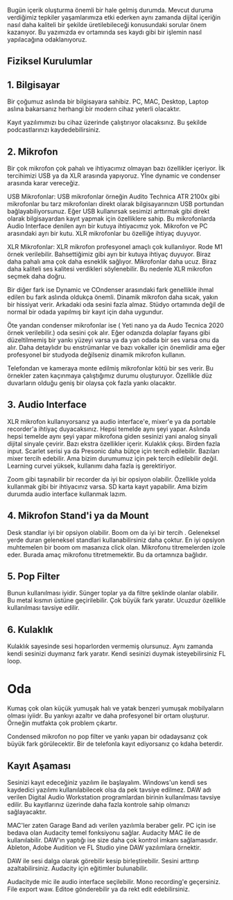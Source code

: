 Bugün içerik oluşturma önemli bir hale gelmiş durumda. Mevcut duruma verdiğimiz tepkiler yaşamlarımıza etki ederken aynı zamanda dijital içeriğin nasıl daha kaliteli bir şekilde üretilebileceği konusundaki sorular önem kazanıyor. Bu yazımızda ev ortamında ses kaydı gibi bir işlemin nasıl yapılacağına odaklanıyoruz.



## Fiziksel Kurulumlar

## 1. Bilgisayar

Bir çoğumuz aslında bir bilgisayara sahibiz. PC, MAC, Desktop, Laptop aslına bakarsanız herhangi bir modern cihaz yeterli olacaktır.

Kayıt yazılımımızı bu cihaz üzerinde çalıştırıyor olacaksınız. Bu şekilde podcastlarınızı kaydedebilirsiniz.

## 2. Mikrofon

Bir çok mikrofon çok pahalı ve ihtiyacımız olmayan bazı özellikler içeriyor.  İlk tercihimizi USB ya da XLR arasında yapıyoruz. Yİne dynamic ve condenser arasında karar vereceğiz.

USB Mikrofonlar: USB mikrofonlar örneğin Audito Technica ATR 2100x gibi mikrofonlar bu tarz mikrofonları direkt olarak bilgisayarınızın USB portundan bağlayabiliyorsunuz.
Eğer USB kullanırsak sesimizi arttırmak gibi direkt olarak bilgisayardan kayıt yapmak için özelliklere sahip. Bu mikrofonlarda Audio Interface denilen ayrı bir kutuya ihtiyacımız yok.
Mikrofon ve PC arasındaki ayrı bir kutu. XLR mikrofonlar bu özelliğe ihtiyaç duyuyor.

XLR Mikrofonlar: XLR mikrofon profesyonel amaçlı çok kullanılıyor. Rode M1 örnek verilebilir. Bahsettiğimiz gibi ayrı bir kutuya ihtiyaç duyuyor. Biraz daha pahalı ama çok daha esneklik sağlıyor.
Mikrofonlar daha ucuz. Biraz daha kaliteli ses kalitesi verdikleri söylenebilir. Bu nedenle XLR mikrofon seçmek daha doğru.

Bir diğer fark ise Dynamic ve COndenser arasındaki fark genellikle ihmal edilen bu fark aslında oldukça önemli. Dinamik mikrofon daha sıcak, yakın bir hissiyat verir. Arkadaki oda sesini fazla almaz.
Stüdyo ortamında değil de normal bir odada yapılmış bir kayıt için daha uygundur. 

Öte yandan condenser mikrofonlar ise ( Yeti nano ya da Audo Tecnica 2020 örnek verilebilir.) oda sesini çok alır. 
Eğer odanızda dolaplar fayans gibi düzeltilmemiş bir yankı yüzeyi varsa ya da yan odada bir ses varsa onu da alır. 
Daha detaylıdır bu enstrümanlar ve bazı vokaller için önemlidir ama eğer profesyonel bir studyoda değilseniz dinamik mikrofon kullanın.

Telefondan ve kameraya monte edilmiş mikrofonlar kötü bir ses verir. Bu örnekler zaten kaçınmaya çalıştığımız durumu oluşturuyor. Özellikle düz duvarların olduğu geniş bir olaysa çok fazla yankı olacaktır.

## 3. Audio Interface

XLR mikrofon kullanıyorsanız ya audio interface'e, mixer'e ya da portable recorder'a ihtiyaç duyacaksınız. Hepsi temelde aynı şeyi yapar. 
Aslında hepsi temelde aynı şeyi yapar mikrofona giden sesinizi yani analog sinyali dijital sinyale çevirir. Bazı ekstra özellikler içerir. Kulaklık çıkışı. 
Birden fazla input. Scarlet serisi ya da Presonic daha bütçe için tercih edilebilir. Bazıları mixer tercih edebilir. Ama bizim durumumuz için pek tercih edilebilir değil.
Learning curvei yüksek, kullanımı daha fazla iş gerektiriyor. 

Zoom gibi taşınabilir bir recorder da iyi bir opsiyon olabilir. Özellikle yolda kullanmak gibi bir ihtiyacınız varsa. SD karta kayıt yapabilir.
Ama bizim durumda audio interface kullanmak lazım.

## 4. Mikrofon Stand'i ya da Mount

Desk standlar iyi bir opsiyon olabilir. Boom om da iyi bir tercih . Geleneksel yerde duran geleneksel standlari kullanabilirsiniz daha çoktur. 
En iyi opsiyon muhtemelen bir boom om masanıza click olan. Mikrofonu titremelerden izole eder. Burada amaç mikrofonu titretmemektir. 
Bu da ortamnıza bağlıdır.

## 5. Pop Filter

Bunun kullanılması iyidir. Sünger toplar ya da filtre şeklinde olanlar olabilir. Bu metal kısmın üstüne geçirilebilir. Çok büyük fark yaratır.
Ucuzdur özellikle kullanılması tavsiye edilir. 

## 6. Kulaklık

Kulaklık sayesinde sesi hoparlorden vermemiş olursunuz. Aynı zamanda kendi sesinizi duymanız fark yaratır.
Kendi sesinizi duymak isteyebilirsiniz FL loop.

# Oda

Kumaş çok olan küçük yumuşak halı ve yatak benzeri yumuşak mobilyaların olması iyiidr. Bu yankıyı azaltır ve daha profesyonel bir ortam oluşturur. 
Örneğin mutfakta çok problem çıkartır.

Condensed mikrofon no pop filter ve yankı yapan bir odadaysanız çok büyük fark görülecektir. Bir de telefonla kayıt ediyorsanız ço kdaha beterdir.

## Kayıt Aşaması

Sesinizi kayıt edeceğiniz yazılım ile başlayalım. Windows'un kendi ses kaydedici yazılımı kullanılabilecek olsa da pek tavsiye edilmez.
DAW adı verilen Digital Audio Workstation programlardan birinin kullanılması tavsiye edilir. Bu kayıtlarınız üzerinde daha fazla kontrole sahip olmanızı sağlayacaktır.

MAC'ler zaten Garage Band adı verilen yazılımla beraber gelir. PC için ise bedava olan Audacity temel fonksiyonu sağlar. Audacity MAC ile de kullanılabilir. DAW'ın yaptığı ise size daha çok kontrol imkanı sağlamasıdır. Ableton, Adobe Audition ve FL Studio yine DAW yazılımlara örnektir.

DAW ile sesi dalga olarak görebilir kesip birleştirebilir. Sesini arttırıp azaltabilirsiniz. Audacity için eğitimler bulunabilir.

Audacityde mic ile audio interface seçilebilir. Mono recording'e geçersiniz. File export waw. Editoe gönderebilir ya da rekt edit edebilirsiniz.



